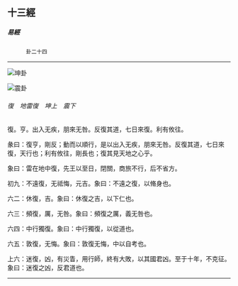 

## 十三經

##### 易經
　　　`卦二十四`

* * *

![坤卦](../../imgs/a002.gif)

![震卦](../../imgs/a003.gif)

###### 復　地雷復　坤上　震下

復。亨。出入无疾，朋來无咎。反復其道，七日來復。利有攸往。

彖曰：復亨，剛反；動而以順行，是以出入无疾，朋來无咎。反復其道，七日來復，天行也；利有攸往，剛長也；復其見天地之心乎。

象曰：雷在地中復，先王以至日，閉關，商旅不行，后不省方。

初九：不遠復，无祗悔，元吉。象曰：不遠之復，以脩身也。

六二：休復，吉。象曰：休復之吉，以下仁也。

六三：頻復，厲，无咎。象曰：頻復之厲，義无咎也。

六四：中行獨復。象曰：中行獨復，以從道也。

六五：敦復，无悔。象曰：敦復无悔，中以自考也。

上六：迷復，凶，有災眚，用行師，終有大敗，以其國君凶。至于十年，不克征。象曰：迷復之凶，反君道也。

* * *

